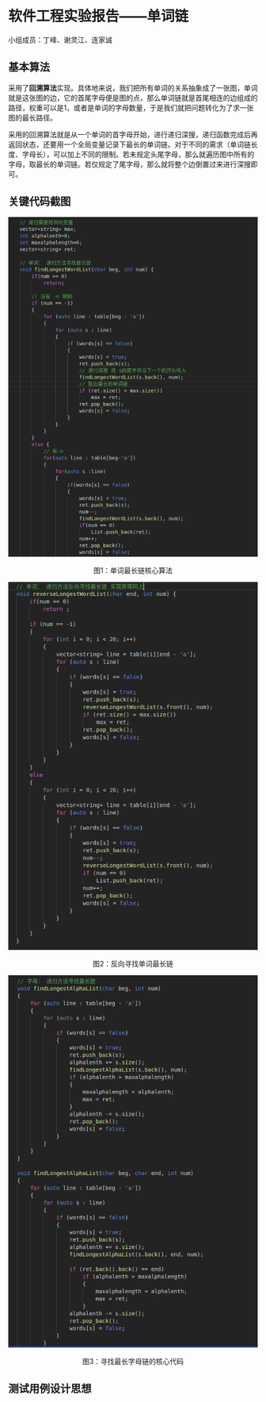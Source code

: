 # 软件工程实验报告——单词链

小组成员：丁峰、谢灵江、连家诚

## 基本算法

​	采用了**回溯算法**实现。具体地来说，我们把所有单词的关系抽象成了一张图，单词就是这张图的边，它的首尾字母便是图的点，那么单词链就是首尾相连的边组成的路径，权重可以是1，或者是单词的字母数量，于是我们就把问题转化为了求一张图的最长路径。

​	采用的回溯算法就是从一个单词的首字母开始，进行递归深搜，递归函数完成后再返回状态，还要用一个全局变量记录下最长的单词链。对于不同的需求（单词链长度、字母长），可以加上不同的限制。若未规定头尾字母，那么就遍历图中所有的字母，取最长的单词链。若仅规定了尾字母，那么就将整个边倒置过来进行深搜即可。

## 关键代码截图

![单词最长链核心代码](./code1.png)

<center>图1：单词最长链核心算法</center>

![单词最长链核心代码](./code2.png)

<center>图2：反向寻找单词最长链</center>

![](./code3.png)

<center>图3：寻找最长字母链的核心代码</center>



## 测试用例设计思想




